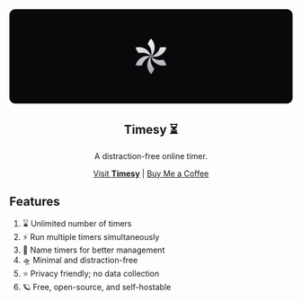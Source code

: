 <div align="center">
  <img src="/assets/banner.svg" alt="Timesy Logo Banner" />
  <h2>Timesy ⏳️</h2>
  <p>A distraction-free online timer.</p>
  <a href="https://timesy.app">Visit <strong>Timesy</strong></a> | <a href="https://buymeacoffee.com/remvze">Buy Me a Coffee</a>
</div>

## Features

1. ⌛ Unlimited number of timers
1. ⚡ Run multiple timers simultaneously
1. 📝 Name timers for better management
1. 🛸 Minimal and distraction-free
1. ⭐ Privacy friendly; no data collection
1. 🪐 Free, open-source, and self-hostable

